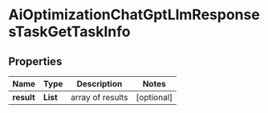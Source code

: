 # AiOptimizationChatGptLlmResponsesTaskGetTaskInfo


## Properties

| Name | Type | Description | Notes |
|------------ | ------------- | ------------- | -------------|
**result** | **List<AiOptimizationChatGptLlmResponsesTaskGetResultInfo>** | array of results |[optional]|